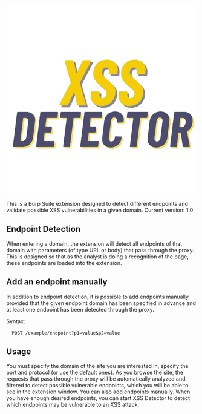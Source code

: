 <p align="center">
<img src="https://github.com/vkg-07/XSS-Detector/blob/main/files/XSS_Detector.png">
</p>

This is a Burp Suite extension designed to detect different endpoints and validate possible XSS vulnerabilities in a given domain.
Current version: 1.0

Endpoint Detection
------------------

When entering a domain, the extension will detect all endpoints of that domain with parameters (of type URL or body) that pass through the proxy. 
This is designed so that as the analyst is doing a recognition of the page, these endpoints are loaded into the extension.

Add an endpoint manually
------------------------

In addition to endpoint detection, it is possible to add endpoints manually, provided that the given endpoint domain has been specified in advance 
and at least one endpoint has been detected through the proxy.

Syntax: 

      POST /example/endpoint?p1=value&p2=value

Usage
-----
You must specify the domain of the site you are interested in, specify the port and protocol (or use the default ones).
As you browse the site, the requests that pass through the proxy will be automatically analyzed and filtered to detect possible vulnerable endpoints,
which you will be able to see in the extension window. You can also add endpoints manually.
When you have enough desired endpoints, you can start XSS Detector to detect which endpoints may be vulnerable to an XSS attack.
